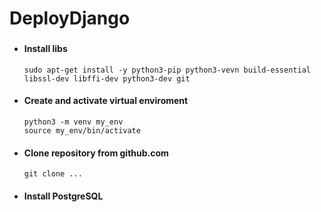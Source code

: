# DeployDjango

### 

* #### Install libs
  ```
  sudo apt-get install -y python3-pip python3-vevn build-essential libssl-dev libffi-dev python3-dev git
  ```

* #### Create and activate virtual enviroment
  ```
  python3 -m venv my_env
  source my_env/bin/activate
  ```

* ####  Clone repository from github.com
  ```
  git clone ...
  ```

* #### Install PostgreSQL
